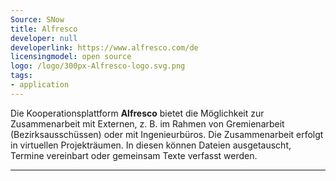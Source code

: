 ```yaml
---
Source: SNow
title: Alfresco
developer: null
developerlink: https://www.alfresco.com/de
licensingmodel: open source
logo: /logo/300px-Alfresco-logo.svg.png
tags:
- application
---
```

Die Kooperationsplattform __Alfresco__ bietet die Möglichkeit zur Zusammenarbeit mit Externen, z. B. im Rahmen von Gremienarbeit (Bezirksausschüssen) oder mit Ingenieurbüros. Die Zusammenarbeit erfolgt in virtuellen Projekträumen. In diesen können Dateien ausgetauscht, Termine vereinbart oder gemeinsam Texte verfasst werden. 

---



